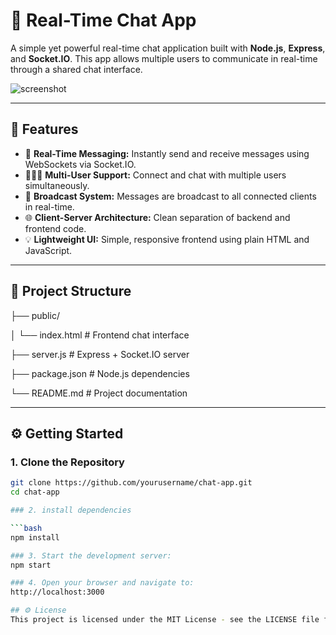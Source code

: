 # 💬 Real-Time Chat App

A simple yet powerful real-time chat application built with **Node.js**, **Express**, and **Socket.IO**. This app allows multiple users to communicate in real-time through a shared chat interface.

![screenshot](https://via.placeholder.com/800x400.png?text=Real-Time+Chat+App)

---

## 🚀 Features

- 📡 **Real-Time Messaging:** Instantly send and receive messages using WebSockets via Socket.IO.
- 🧑‍🤝‍🧑 **Multi-User Support:** Connect and chat with multiple users simultaneously.
- 🔁 **Broadcast System:** Messages are broadcast to all connected clients in real-time.
- 🌐 **Client-Server Architecture:** Clean separation of backend and frontend code.
- 💡 **Lightweight UI:** Simple, responsive frontend using plain HTML and JavaScript.

---

## 📁 Project Structure

├── public/

│ └── index.html # Frontend chat interface

├── server.js # Express + Socket.IO server

├── package.json # Node.js dependencies

└── README.md # Project documentation


---

## ⚙️ Getting Started

### 1. Clone the Repository

```bash
git clone https://github.com/yourusername/chat-app.git
cd chat-app

### 2. install dependencies

```bash
npm install

### 3. Start the development server:
npm start

### 4. Open your browser and navigate to:
http://localhost:3000

## ⚙️ License
This project is licensed under the MIT License - see the LICENSE file for details

